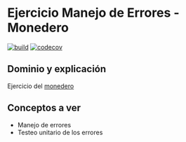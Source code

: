 
# Ejercicio Manejo de Errores - Monedero

[![build](https://github.com/uqbar-project/eg-monedero-kotlin/actions/workflows/build.yml/badge.svg)](https://github.com/uqbar-project/eg-monedero-kotlin/actions/workflows/build.yml) [![codecov](https://codecov.io/gh/uqbar-project/eg-monedero-kotlin/branch/master/graph/badge.svg?token=22CehsFCWV)](https://codecov.io/gh/uqbar-project/eg-monedero-kotlin)

## Dominio y explicación

Ejercicio del [monedero](https://docs.google.com/document/d/1vVW91adl0p-NxGNpe8fqmC_5YmBkrxaLDFKyZ0xZb9Y/edit)

## Conceptos a ver

- Manejo de errores
- Testeo unitario de los errores
 